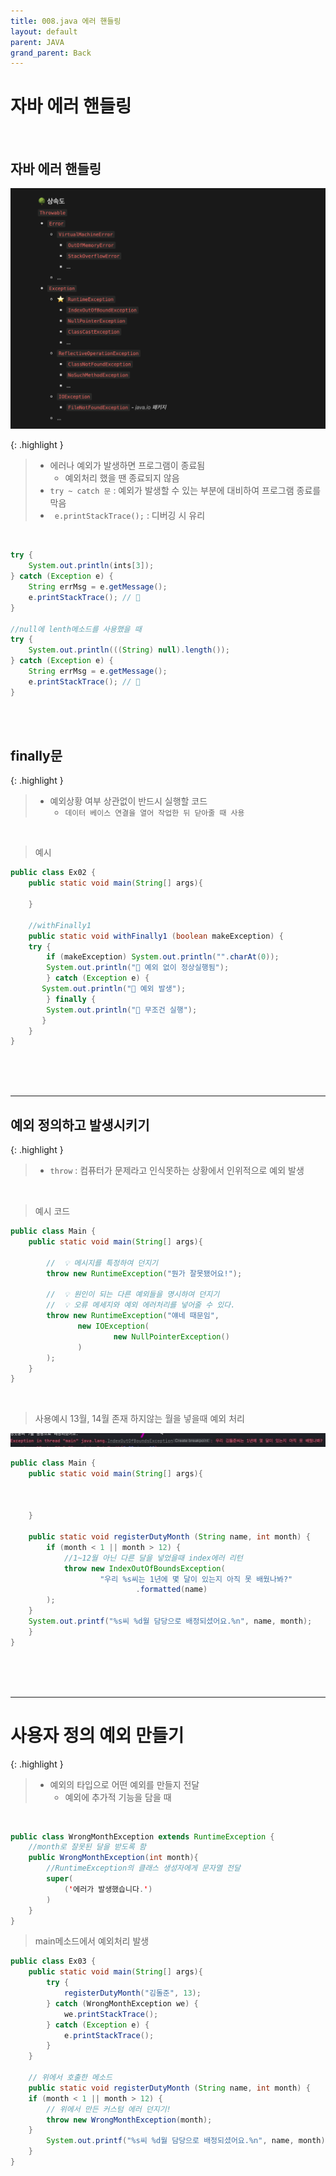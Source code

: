 ```yaml
---
title: 008.java 에러 핸들링
layout: default
parent: JAVA
grand_parent: Back
---
```


# 자바 에러 핸들링

<br />

## 자바 에러 핸들링

![Alt text](image-40.png)

{: .highlight } 
> - 에러나 예외가 발생하면 프로그램이 종료됨
>   - 예외처리 했을 땐 종료되지 않음
> - `try ~ catch 문` : 예외가 발생할 수 있는 부분에 대비하여 프로그램 종료를 막음
> - ` e.printStackTrace();` : 디버깅 시 유리

<br />

```java
try {
    System.out.println(ints[3]);
} catch (Exception e) {
    String errMsg = e.getMessage();
    e.printStackTrace(); // 🔴
}

//null에 lenth메소드를 사용했을 때
try {
    System.out.println(((String) null).length());
} catch (Exception e) {
    String errMsg = e.getMessage();
    e.printStackTrace(); // 🔴
}
```

<br />
<br />

## finally문

{: .highlight } 
> - 예외상황 여부 상관없이 반드시 실행할 코드
>   - `데이터 베이스 연결을 열어 작업한 뒤 닫아줄 때 사용`

<br />

> 예시

```java
public class Ex02 {
    public static void main(String[] args){
    
    }

    //withFinally1
	public static void withFinally1 (boolean makeException) {
    try {
        if (makeException) System.out.println("".charAt(0));
        System.out.println("🎉 예외 없이 정상실행됨");
        } catch (Exception e) {
       System.out.println("🛑 예외 발생");
        } finally {
        System.out.println("🏁 무조건 실행");
       }
    }
}

```

<br />
<br />
<br />

---

## 예외 정의하고 발생시키기

{: .highlight } 
> - `throw` : 컴퓨터가 문제라고 인식못하는 상황에서 인위적으로 예외 발생

<br />

> 예시 코드

```java
public class Main {
    public static void main(String[] args){

        //  💡 메시지를 특정하여 던지기
        throw new RuntimeException("뭔가 잘못됐어요!");        

        //  💡 원인이 되는 다른 예외들을 명시하여 던지기
        //  💡 오류 메세지와 예외 에러처리를 넣어줄 수 있다.
        throw new RuntimeException("얘네 때문임",
               new IOException(
                       new NullPointerException()
               )
        );
    }
}
```

<br />

> 사용예시 13월, 14월 존재 하지않는 월을 넣을때 예외 처리

![Alt text](image-41.png)

```java
public class Main {
    public static void main(String[] args){
        


    }

	public static void registerDutyMonth (String name, int month) {
        if (month < 1 || month > 12) {
            //1~12월 아닌 다른 달을 넣었을때 index에러 리턴
            throw new IndexOutOfBoundsException(
                    "우리 %s씨는 1년에 몇 달이 있는지 아직 못 배웠나봐?"
                            .formatted(name)
        );
    }
    System.out.printf("%s씨 %d월 담당으로 배정되셨어요.%n", name, month);
	}
}
```


<br />
<br />
<br />

---

# 사용자 정의 예외 만들기

{: .highlight } 
> - 예외의 타입으로 어떤 예외를 만들지 전달
>   - 예외에 추가적 기능을 담을 때

<br />

```java
public class WrongMonthException extends RuntimeException {
    //month로 잘못된 달을 받도록 함
    public WrongMonthException(int month){
        //RuntimeException의 클래스 생성자에게 문자열 전달
        super(
            ('에러가 발생했습니다.')
        )
    }
}
```

> main메소드에서 예외처리 발생

```java
public class Ex03 {
    public static void main(String[] args){
		try {
            registerDutyMonth("김돌준", 13);
        } catch (WrongMonthException we) {
            we.printStackTrace();
        } catch (Exception e) {
            e.printStackTrace();
        }
    }

    // 위에서 호출한 메소드
	public static void registerDutyMonth (String name, int month) {
    if (month < 1 || month > 12) {
        // 위에서 만든 커스텀 에러 던지기!
        throw new WrongMonthException(month);
    }
        System.out.printf("%s씨 %d월 담당으로 배정되셨어요.%n", name, month);
    }
}
```

<br />
<br />
<br />

